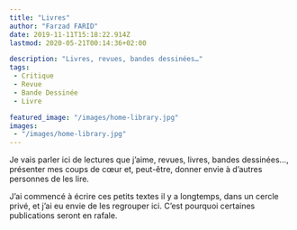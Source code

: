 ```yaml
---
title: "Livres"
author: "Farzad FARID"
date: 2019-11-11T15:18:22.914Z
lastmod: 2020-05-21T00:14:36+02:00

description: "Livres, revues, bandes dessinées…"
tags:
 - Critique
 - Revue
 - Bande Dessinée
 - Livre

featured_image: "/images/home-library.jpg" 
images:
 - "/images/home-library.jpg"
---
```



Je vais parler ici de lectures que j’aime, revues, livres, bandes dessinées…, présenter mes coups de cœur et, peut-être, donner envie à d’autres personnes de les lire.

J’ai commencé à écrire ces petits textes il y a longtemps, dans un cercle privé, et j’ai eu envie de les regrouper ici. C’est pourquoi certaines publications seront en rafale.
